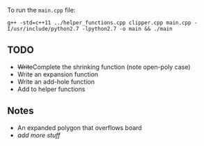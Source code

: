 To run the `main.cpp` file: 
```
g++ -std=c++11 ../helper_functions.cpp clipper.cpp main.cpp -I/usr/include/python2.7 -lpython2.7 -o main && ./main
```


## TODO
- ~~Write~~Complete the shrinking function (note open-poly case)
- Write an expansion function
- Write an add-hole function
- Add to helper functions

## Notes
- An expanded polygon that overflows board
- _add more stuff_

